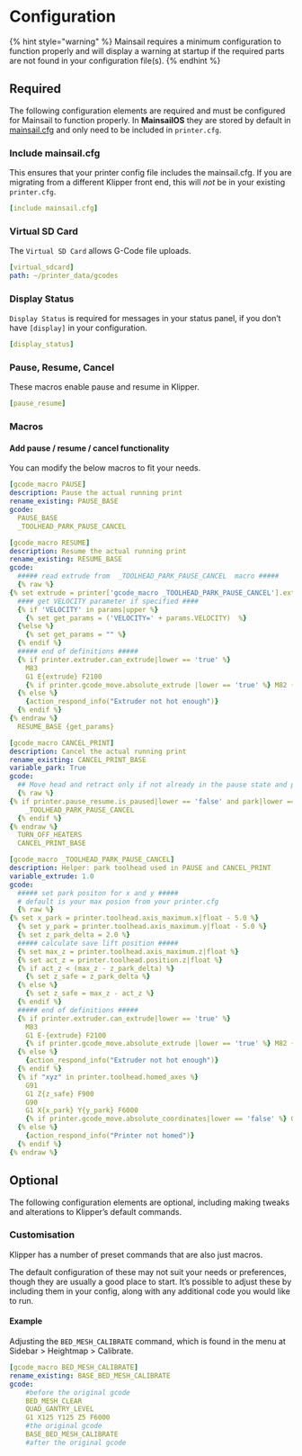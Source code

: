 # Configuration

{% hint style="warning" %}
Mainsail requires a minimum configuration to function properly and will display a warning at startup if the required parts are not found in your configuration file(s).
{% endhint %}

## Required

The following configuration elements are required and must be configured for Mainsail to function properly. In **MainsailOS** they are stored by default in [mainsail.cfg](https://github.com/mainsail-crew/MainsailOS/blob/master/src/modules/mainsail/filesystem/home/pi/klipper\_config/mainsail.cfg) and only need to be included in `printer.cfg`. 

### Include mainsail.cfg <a href="#include-mainsail-cfg" id="include-mainsail-cfg"></a>

This ensures that your printer config file includes the mainsail.cfg. If you are migrating from a different Klipper front end, this will *not* be in your existing `printer.cfg`.
```yaml
[include mainsail.cfg]
```


### Virtual SD Card <a href="#virtual-sd-card" id="virtual-sd-card"></a>

The `Virtual SD Card` allows G-Code file uploads.

```yaml
[virtual_sdcard]
path: ~/printer_data/gcodes
```

### &#x20;Display Status <a href="#display-status" id="display-status"></a>

`Display Status` is required for messages in your status panel, if you don’t have `[display]` in your configuration.

```yaml
[display_status]
```

### &#x20;Pause, Resume, Cancel <a href="#pause-resume-cancel" id="pause-resume-cancel"></a>

These macros enable pause and resume in Klipper.

```yaml
[pause_resume]
```

### &#x20;Macros <a href="#macros" id="macros"></a>

#### &#x20;Add pause / resume / cancel functionality <a href="#add-pause--resume--cancel-functionality" id="add-pause--resume--cancel-functionality"></a>

You can modify the below macros to fit your needs.

```yaml
[gcode_macro PAUSE]
description: Pause the actual running print
rename_existing: PAUSE_BASE
gcode:
  PAUSE_BASE
  _TOOLHEAD_PARK_PAUSE_CANCEL
```

```yaml
[gcode_macro RESUME]
description: Resume the actual running print
rename_existing: RESUME_BASE
gcode:
  ##### read extrude from  _TOOLHEAD_PARK_PAUSE_CANCEL  macro #####
  {% raw %}
{% set extrude = printer['gcode_macro _TOOLHEAD_PARK_PAUSE_CANCEL'].extrude %}
  #### get VELOCITY parameter if specified ####
  {% if 'VELOCITY' in params|upper %}
    {% set get_params = ('VELOCITY=' + params.VELOCITY)  %}
  {%else %}
    {% set get_params = "" %}
  {% endif %}
  ##### end of definitions #####
  {% if printer.extruder.can_extrude|lower == 'true' %}
    M83
    G1 E{extrude} F2100
    {% if printer.gcode_move.absolute_extrude |lower == 'true' %} M82 {% endif %}
  {% else %}
    {action_respond_info("Extruder not hot enough")}
  {% endif %}
{% endraw %}  
  RESUME_BASE {get_params}
```

```yaml
[gcode_macro CANCEL_PRINT]
description: Cancel the actual running print
rename_existing: CANCEL_PRINT_BASE
variable_park: True
gcode:
  ## Move head and retract only if not already in the pause state and park set to true
  {% raw %}
{% if printer.pause_resume.is_paused|lower == 'false' and park|lower == 'true'%}
    _TOOLHEAD_PARK_PAUSE_CANCEL
  {% endif %}
{% endraw %}
  TURN_OFF_HEATERS
  CANCEL_PRINT_BASE
```

```yaml
[gcode_macro _TOOLHEAD_PARK_PAUSE_CANCEL]
description: Helper: park toolhead used in PAUSE and CANCEL_PRINT
variable_extrude: 1.0
gcode:
  ##### set park positon for x and y #####
  # default is your max posion from your printer.cfg
  {% raw %}
{% set x_park = printer.toolhead.axis_maximum.x|float - 5.0 %}
  {% set y_park = printer.toolhead.axis_maximum.y|float - 5.0 %}
  {% set z_park_delta = 2.0 %}
  ##### calculate save lift position #####
  {% set max_z = printer.toolhead.axis_maximum.z|float %}
  {% set act_z = printer.toolhead.position.z|float %}
  {% if act_z < (max_z - z_park_delta) %}
    {% set z_safe = z_park_delta %}
  {% else %}
    {% set z_safe = max_z - act_z %}
  {% endif %}
  ##### end of definitions #####
  {% if printer.extruder.can_extrude|lower == 'true' %}
    M83
    G1 E-{extrude} F2100
    {% if printer.gcode_move.absolute_extrude |lower == 'true' %} M82 {% endif %}
  {% else %}
    {action_respond_info("Extruder not hot enough")}
  {% endif %}
  {% if "xyz" in printer.toolhead.homed_axes %}
    G91
    G1 Z{z_safe} F900
    G90
    G1 X{x_park} Y{y_park} F6000
    {% if printer.gcode_move.absolute_coordinates|lower == 'false' %} G91 {% endif %}
  {% else %}
    {action_respond_info("Printer not homed")}
  {% endif %}
{% endraw %}
```

## Optional

The following configuration elements are optional, including making tweaks and alterations to Klipper’s default commands.

### Customisation <a href="#customisation" id="customisation"></a>

Klipper has a number of preset commands that are also just macros.

The default configuration of these may not suit your needs or preferences, though they are usually a good place to start. It’s possible to adjust these by including them in your config, along with any additional code you would like to run.

#### &#x20;Example <a href="#example" id="example"></a>

Adjusting the `BED_MESH_CALIBRATE` command, which is found in the menu at Sidebar > Heightmap > Calibrate.

```yaml
[gcode_macro BED_MESH_CALIBRATE]
rename_existing: BASE_BED_MESH_CALIBRATE
gcode:
    #before the original gcode
    BED_MESH_CLEAR
    QUAD_GANTRY_LEVEL
    G1 X125 Y125 Z5 F6000
    #the original gcode
    BASE_BED_MESH_CALIBRATE
    #after the original gcode
```
